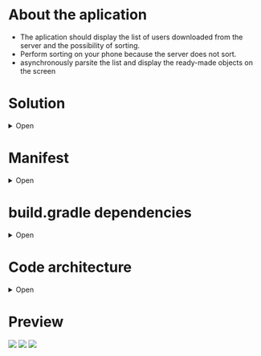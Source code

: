 


# About the aplication
 - The aplication should display the list of users downloaded from the server and the possibility of sorting.
 - Perform sorting on your phone because the server does not sort. 
 - asynchronously parsite the list and display the ready-made objects on the screen


# Solution
<details><summary>Open</summary>
<p>	
 
- create a database where we will transfer data from the server
- create [`service.`](https://github.com/gamestudiostandart/Festivality/tree/master/app/src/main/java/test/mb/festivality/repository/communication) It will work in backgraun to receive data from the server and store it in [`database`](https://github.com/gamestudiostandart/Festivality/tree/master/app/src/main/java/test/mb/festivality/repository/database)
- create [`aplication.`](https://github.com/gamestudiostandart/Festivality/tree/master/app/src/main/java/test/mb/festivality/aplication) It will work with the database and display it on the UI

</p>
</details>


# Manifest
<details><summary>Open</summary>
<p>

## Permissions
+ internet
+ location
+ bluetooth
+ notification
## Aplication
+ service - ServiceMain
+ activity - ActivityLogin
+ activity - ActivityMain
+ activity - ActivityUserPage

</p>
</details>


# build.gradle dependencies
<details><summary>Open</summary>
<p>

## Standard UI librarys
+ implementation fileTree(include: ['*.jar'], dir: 'libs')
+ implementation 'com.android.support:appcompat-v7:27.1.1'
+ implementation 'com.android.support:support-v4:27.1.1'
+ implementation 'com.android.support:design:27.1.1'
+ implementation 'com.android.support:cardview-v7:27.1.1'
+ implementation 'com.android.support:recyclerview-v7:27.1.1'

## Moxy(MVP)
+ implementation 'com.arello-mobile:moxy:1.5.3'
+ implementation 'com.arello-mobile:moxy-android:1.5.3'
+ implementation 'com.arello-mobile:moxy-app-compat:1.5.3'
+ annotationProcessor 'com.arello-mobile:moxy-compiler:1.5.3'

## Retofit
+ implementation 'com.squareup.retrofit2:retrofit:2.3.0'
+ implementation 'com.squareup.retrofit2:converter-gson:2.3.0'
+ implementation 'com.squareup.retrofit2:converter-scalars:2.3.0'
+ implementation 'com.squareup.okhttp3:logging-interceptor:3.10.0'

## Glide
+ implementation 'com.github.bumptech.glide:glide:3.8.0'

## Third-party libraries for working with UI
+ implementation 'com.crystal:crystalrangeseekbar:1.1.3'
+ implementation 'de.hdodenhof:circleimageview:2.2.0'
+ implementation 'me.everything:overscroll-decor-android:1.0.4'
+ implementation 'jp.wasabeef:recyclerview-animators:2.3.0'
+ implementation 'com.wang.avi:library:2.1.3'
+ implementation 'jp.wasabeef:blurry:2.1.1'

</p>
</details>


# Code architecture
<details><summary>Open</summary>
<p>

## Root
```diff
Festivality/app/src/main/java/test/mb/festivality/
```
The root of our project is divided into 3 packages and 1 file

- ![#f03c15](https://placehold.it/15/f03c15/000000?text=+) [`aplication`](https://github.com/gamestudiostandart/Festivality/tree/master/app/src/main/java/test/mb/festivality/aplication) -  that package works with the UI
- ![#f03c15](https://placehold.it/15/f03c15/000000?text=+) [`repository`](https://github.com/gamestudiostandart/Festivality/tree/master/app/src/main/java/test/mb/festivality/repository) - that package works with the ([server](https://github.com/gamestudiostandart/Festivality/tree/master/app/src/main/java/test/mb/festivality/repository/communication), or data from [database](https://github.com/gamestudiostandart/Festivality/tree/master/app/src/main/java/test/mb/festivality/repository/database)
- ![#f03c15](https://placehold.it/15/f03c15/000000?text=+) [`utils`](https://github.com/gamestudiostandart/Festivality/tree/master/app/src/main/java/test/mb/festivality/utils) - Package with class models, converters, parsers ...
- ![#f03c15](https://placehold.it/15/f03c15/000000?text=+) [`MyApp.java`](https://github.com/gamestudiostandart/Festivality/blob/master/app/src/main/java/test/mb/festivality/MyApp.java) - The main class in the program that distributes the context


## MyApp.java
```diff
Festivality/app/src/main/java/test/mb/festivality/MyApp.java
```
MyApp.java The main class in the program. They are referring to him in context [repository](https://github.com/gamestudiostandart/Festivality/tree/master/app/src/main/java/test/mb/festivality/repository) and [`utils`](https://github.com/gamestudiostandart/Festivality/tree/master/app/src/main/java/test/mb/festivality/utils)

## utils
```diff
Festivality/app/src/main/java/test/mb/festivality/utils/
```
utils - auxiliary files package

- ![#f03c15](https://placehold.it/15/f03c15/000000?text=+) [`fragmentanimator`](https://github.com/gamestudiostandart/Festivality/tree/master/app/src/main/java/test/mb/festivality/utils/fragmentanimator) - The package works with animation of fragments
- ![#f03c15](https://placehold.it/15/f03c15/000000?text=+) [`models`](https://github.com/gamestudiostandart/Festivality/tree/master/app/src/main/java/test/mb/festivality/utils/models) - This package contains models of user classes
- ![#f03c15](https://placehold.it/15/f03c15/000000?text=+) [`parser`](https://github.com/gamestudiostandart/Festivality/tree/master/app/src/main/java/test/mb/festivality/utils/parser) - pass the result from the server to the objects
- ![#f03c15](https://placehold.it/15/f03c15/000000?text=+) [`views`](https://github.com/gamestudiostandart/Festivality/tree/master/app/src/main/java/test/mb/festivality/utils/views) - packet with rewritten UI elements


## repository
```diff
Festivality/app/src/main/java/test/mb/festivality/repository/
```
repository works with the ([server](https://github.com/gamestudiostandart/Festivality/tree/master/app/src/main/java/test/mb/festivality/repository/communication), or data from [database](https://github.com/gamestudiostandart/Festivality/tree/master/app/src/main/java/test/mb/festivality/repository/database)
is divided into 3 packages

- ![#f03c15](https://placehold.it/15/f03c15/000000?text=+) [`communication`](https://github.com/gamestudiostandart/Festivality/tree/master/app/src/main/java/test/mb/festivality/repository/communication) - this package is working with the server
- ![#f03c15](https://placehold.it/15/f03c15/000000?text=+) [`database`](https://github.com/gamestudiostandart/Festivality/tree/master/app/src/main/java/test/mb/festivality/repository/database) - this package is working with the database
- ![#f03c15](https://placehold.it/15/f03c15/000000?text=+) [`SharedPreferencesManager.java`](https://github.com/gamestudiostandart/Festivality/blob/master/app/src/main/java/test/mb/festivality/repository/SharedPreferencesManager.java) - the file is responsible for skipping the Login page when re-using the program

### communication
```diff
Festivality/app/src/main/java/test/mb/festivality/repository/communication/
```
this package is working with the server
communication is divided into 3 packages
- ![#f03c15](https://placehold.it/15/f03c15/000000?text=+) [`retrofit`](https://github.com/gamestudiostandart/Festivality/tree/master/app/src/main/java/test/mb/festivality/repository/communication/retrofit) - A tool for facilitating server requests
- ![#f03c15](https://placehold.it/15/f03c15/000000?text=+) [`userlist`](https://github.com/gamestudiostandart/Festivality/tree/master/app/src/main/java/test/mb/festivality/repository/communication/userlist) - package with implementation of the [method user-list](https://api.festivality.co/v2/user-list/44779) 
- ![#f03c15](https://placehold.it/15/f03c15/000000?text=+) [`services`]((https://github.com/gamestudiostandart/Festivality/tree/master/app/src/main/java/test/mb/festivality/repository/communication)) - This service we run in a Backgraund


## aplication
```diff
Festivality/app/src/main/java/test/mb/festivality/aplication/
```
This is a package that works purely with the interface and it is divided into 3 packages. By package to page. Each package contains the files that the hlm needs to reproduce the responsive mechanics.

- ![#f03c15](https://placehold.it/15/f03c15/000000?text=+) [`userpage`](https://github.com/gamestudiostandart/Festivality/tree/master/app/src/main/java/test/mb/festivality/aplication/userpage) - user details page
- ![#f03c15](https://placehold.it/15/f03c15/000000?text=+) [`login`](https://github.com/gamestudiostandart/Festivality/tree/master/app/src/main/java/test/mb/festivality/aplication/login) - login page
- ![#f03c15](https://placehold.it/15/f03c15/000000?text=+) [`main`](https://github.com/gamestudiostandart/Festivality/tree/master/app/src/main/java/test/mb/festivality/aplication/main) - List of pages and user sorting

</p>
</details>


# Preview
![](http://media.giphy.com/media/2epS5Ik1QQEAp8Gmpp/giphy.gif) ![](http://media.giphy.com/media/4Zkj0vsQPUizm9cjiu/giphy.gif)
![](https://media.giphy.com/media/4Hkgz1O4twEAaNJjai/giphy.gif)







